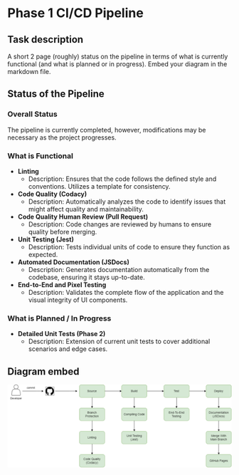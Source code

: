 # Phase 1 CI/CD Pipeline

## Task description
A short 2 page (roughly) status on the pipeline in terms of what is currently functional (and what is planned or in progress). Embed your diagram in the markdown file.

## Status of the Pipeline

### Overall Status
The pipeline is currently completed, however, modifications may be necessary as the project progresses.

### What is Functional
- **Linting**
  - Description: Ensures that the code follows the defined style and conventions. Utilizes a template for consistency.
- **Code Quality (Codacy)**
  - Description: Automatically analyzes the code to identify issues that might affect quality and maintainability.
- **Code Quality Human Review (Pull Request)**
  - Description: Code changes are reviewed by humans to ensure quality before merging.
- **Unit Testing (Jest)**
  - Description: Tests individual units of code to ensure they function as expected.
- **Automated Documentation (JSDocs)**
  - Description: Generates documentation automatically from the codebase, ensuring it stays up-to-date.
- **End-to-End and Pixel Testing**
  - Description: Validates the complete flow of the application and the visual integrity of UI components.

### What is Planned / In Progress
- **Detailed Unit Tests (Phase 2)**
  - Description: Extension of current unit tests to cover additional scenarios and edge cases.


## Diagram embed
![diagram](phase1.drawio.png)
